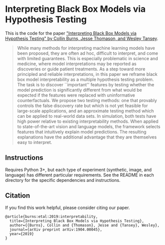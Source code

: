 # Interpreting Black Box Models via Hypothesis Testing
This is the code for the paper ["Interpreting Black Box Models via Hypothesis Testing" by Collin Burns, Jesse Thomason, and Wesley Tansey](https://arxiv.org/abs/1904.00045). 

> While many methods for interpreting machine learning models have been proposed, they are often ad hoc, difficult to interpret, and come with limited guarantees. This is especially problematic in science and medicine, where model interpretations may be reported as discoveries or guide patient treatments. As a step toward more principled and reliable interpretations, in this paper we reframe black box model interpretability as a multiple hypothesis testing problem. The task is to discover ``important'' features by testing whether the model prediction is significantly different from what would be expected if the features were replaced with uninformative counterfactuals. We propose two testing methods: one that provably controls the false discovery rate but which is not yet feasible for large-scale applications, and an approximate testing method which can be applied to real-world data sets. In simulation, both tests have high power relative to existing interpretability methods. When applied to state-of-the-art vision and language models, the framework selects features that intuitively explain model predictions. The resulting explanations have the additional advantage that they are themselves easy to interpret.

## Instructions

Requires Python 3+, but each type of experiment (synthetic, image, and language) has different particular requirements. See the README in each directory for the specific dependencies and instructions.

## Citation
If you find this work helpful, please consider citing our paper.

    @article{burns:etal:2019:interpretability,
      title={Interpreting Black Box Models via Hypothesis Testing},
      author={{Burns}, Collin and {Thomason}, Jesse and {Tansey}, Wesley},
      journal={arXiv preprint arXiv:1904.00045},
      year={2019}
    }
